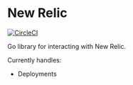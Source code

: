 New Relic
=========

[![CircleCI](https://circleci.com/gh/previousnext/go-newrelic.svg?style=svg)](https://circleci.com/gh/previousnext/go-newrelic)

Go library for interacting with New Relic.

Currently handles:

* Deployments
